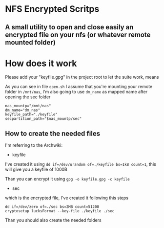 # NFS Encrypted Scritps
## A small utility to open and close easily an encrypted file on your nfs (or whatever remote mounted folder)

# How does it work

Please add your "keyfile.gpg" in the project root to let the suite work, means

As you can see in file `open.sh` I assume that you're mounting your remote folder in `/mnt/nas`,
I'm also going to use `dm_name` as mapped name after opening the sec folder
```
nas_mountp="/mnt/nas"
dm_name="dm_nas"
keyfile_path="./keyfile"
secpartition_path="$nas_mountp/sec"
```

## How to create the needed files

I'm referring to the Archwiki:

- keyfile

I've created it using `dd if=/dev/urandom of=./keyfile bs=1kB count=1`, this will give you a keyfile of 1000B

Than you can encrypt it using `gpg -o keyfile.gpg -c keyfile`

- sec

which is the encrypted file, I've created it following this steps

```
dd if=/dev/zero of=./sec bs=2MB count=51200
cryptosetup lucksFormat --key-file ./keyfile ./sec
```

Than you should also create the needed folders
